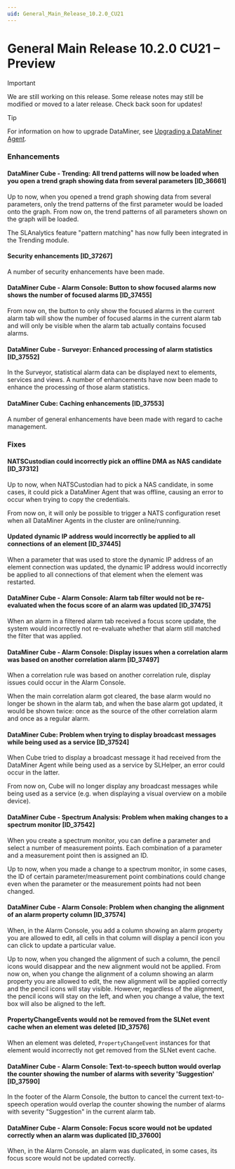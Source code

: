```yaml
---
uid: General_Main_Release_10.2.0_CU21
---
```


# General Main Release 10.2.0 CU21 – Preview

> [!IMPORTANT]
> We are still working on this release. Some release notes may still be modified or moved to a later release. Check back soon for updates!

> [!TIP]
> For information on how to upgrade DataMiner, see [Upgrading a DataMiner Agent](xref:Upgrading_a_DataMiner_Agent).

### Enhancements

#### DataMiner Cube - Trending: All trend patterns will now be loaded when you open a trend graph showing data from several parameters [ID_36661]

<!-- MR 10.2.0 [CU21]/10.3.0 [CU9] - FR 10.3.12 -->

Up to now, when you opened a trend graph showing data from several parameters, only the trend patterns of the first parameter would be loaded onto the graph. From now on, the trend patterns of all parameters shown on the graph will be loaded.

The SLAnalytics feature "pattern matching" has now fully been integrated in the Trending module.

#### Security enhancements [ID_37267]

<!-- RN 37267: MR 10.2.0 [CU21]/10.3.0 [CU9] - FR 10.3.11 -->

A number of security enhancements have been made.

#### DataMiner Cube - Alarm Console: Button to show focused alarms now shows the number of focused alarms [ID_37455]

<!-- MR 10.2.0 [CU21]/10.3.0 [CU9] - FR 10.3.12 -->

From now on, the button to only show the focused alarms in the current alarm tab will show the number of focused alarms in the current alarm tab and will only be visible when the alarm tab actually contains focused alarms.

#### DataMiner Cube - Surveyor: Enhanced processing of alarm statistics [ID_37552]

<!-- MR 10.2.0 [CU21]/10.3.0 [CU9] - FR 10.3.12 -->

In the Surveyor, statistical alarm data can be displayed next to elements, services and views. A number of enhancements have now been made to enhance the processing of those alarm statistics.

#### DataMiner Cube: Caching enhancements [ID_37553]

<!-- MR 10.2.0 [CU21]/10.3.0 [CU9] - FR 10.3.12 -->

A number of general enhancements have been made with regard to cache management.

### Fixes

#### NATSCustodian could incorrectly pick an offline DMA as NAS candidate [ID_37312]

<!-- MR 10.2.0 [CU21]/10.3.0 [CU9] - FR 10.3.12 -->

Up to now, when NATSCustodian had to pick a NAS candidate, in some cases, it could pick a DataMiner Agent that was offline, causing an error to occur when trying to copy the credentials.

From now on, it will only be possible to trigger a NATS configuration reset when all DataMiner Agents in the cluster are online/running.

#### Updated dynamic IP address would incorrectly be applied to all connections of an element [ID_37445]

<!-- MR 10.2.0 [CU21]/10.3.0 [CU9] - FR 10.3.12 -->

When a parameter that was used to store the dynamic IP address of an element connection was updated, the dynamic IP address would incorrectly be applied to all connections of that element when the element was restarted.

#### DataMiner Cube - Alarm Console: Alarm tab filter would not be re-evaluated when the focus score of an alarm was updated [ID_37475]

<!-- MR 10.2.0 [CU21]/10.3.0 [CU9] - FR 10.3.12 -->

When an alarm in a filtered alarm tab received a focus score update, the system would incorrectly not re-evaluate whether that alarm still matched the filter that was applied.

#### DataMiner Cube - Alarm Console: Display issues when a correlation alarm was based on another correlation alarm [ID_37497]

<!-- MR 10.2.0 [CU21]/10.3.0 [CU9] - FR 10.3.12 -->

When a correlation rule was based on another correlation rule, display issues could occur in the Alarm Console.

When the main correlation alarm got cleared, the base alarm would no longer be shown in the alarm tab, and when the base alarm got updated, it would be shown twice: once as the source of the other correlation alarm and once as a regular alarm.

#### DataMiner Cube: Problem when trying to display broadcast messages while being used as a service [ID_37524]

<!-- MR 10.2.0 [CU21]/10.3.0 [CU9] - FR 10.3.12 -->

When Cube tried to display a broadcast message it had received from the DataMiner Agent while being used as a service by SLHelper, an error could occur in the latter.

From now on, Cube will no longer display any broadcast messages while being used as a service (e.g. when displaying a visual overview on a mobile device).

#### DataMiner Cube - Spectrum Analysis: Problem when making changes to a spectrum monitor [ID_37542]

<!-- MR 10.2.0 [CU21]/10.3.0 [CU9] - FR 10.3.12 -->

When you create a spectrum monitor, you can define a parameter and select a number of measurement points. Each combination of a parameter and a measurement point then is assigned an ID.

Up to now, when you made a change to a spectrum monitor, in some cases, the ID of certain parameter/measurement point combinations could change even when the parameter or the measurement points had not been changed.

#### DataMiner Cube - Alarm Console: Problem when changing the alignment of an alarm property column [ID_37574]

<!-- MR 10.2.0 [CU21]/10.3.0 [CU9] - FR 10.3.12 -->

When, in the Alarm Console, you add a column showing an alarm property you are allowed to edit, all cells in that column will display a pencil icon you can click to update a particular value.

Up to now, when you changed the alignment of such a column, the pencil icons would disappear and the new alignment would not be applied. From now on, when you change the alignment of a column showing an alarm property you are allowed to edit, the new alignment will be applied correctly and the pencil icons will stay visible. However, regardless of the alignment, the pencil icons will stay on the left, and when you change a value, the text box will also be aligned to the left.

#### PropertyChangeEvents would not be removed from the SLNet event cache when an element was deleted [ID_37576]

<!-- MR 10.2.0 [CU21]/10.3.0 [CU9] - FR 10.3.12 -->

When an element was deleted, `PropertyChangeEvent` instances for that element would incorrectly not get removed from the SLNet event cache.

#### DataMiner Cube - Alarm Console: Text-to-speech button would overlap the counter showing the number of alarms with severity 'Suggestion' [ID_37590]

<!-- MR 10.2.0 [CU21]/10.3.0 [CU9] - FR 10.3.12 -->

In the footer of the Alarm Console, the button to cancel the current text-to-speech operation would overlap the counter showing the number of alarms with severity "Suggestion" in the current alarm tab.

#### DataMiner Cube - Alarm Console: Focus score would not be updated correctly when an alarm was duplicated [ID_37600]

<!-- MR 10.2.0 [CU21]/10.3.0 [CU9] - FR 10.3.12 -->

When, in the Alarm Console, an alarm was duplicated, in some cases, its focus score would not be updated correctly.
